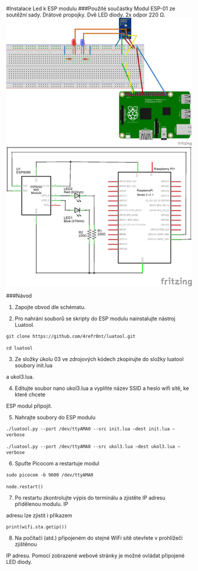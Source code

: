 #Instalace Led k ESP modulu
###Použité součástky
Modul ESP-01 ze soutěžní sady. Drátové propojky. Dvě LED diody. 2x odpor 220 Ω.
![Schéma](https://github.com/HellTech/NAG_IoE_2016/blob/master/30_HellTech_1602_1/03_ESP_LED/03_deska.png)
![Schéma](https://github.com/HellTech/NAG_IoE_2016/blob/master/30_HellTech_1602_1/03_ESP_LED/03_schem.png)


###Návod

1. Zapojte obvod dle schématu.

2. Pro nahrání souborů se skripty do ESP modulu nainstalujte nástroj Luatool.
```
git clone https://github.com/4refr0nt/luatool.git

cd luatool
 ```

3. Ze složky úkolu 03 ve zdrojových kódech zkopírujte do složky luatool soubory init.lua

a ukol3.lua.


4. Editujte soubor nano ukol3.lua a vyplňte název SSID a heslo wifi sítě, ke které chcete 

ESP modul připojit.


5. Nahrajte soubory do ESP modulu
```
./luatool.py --port /dev/ttyAMA0 --src init.lua –dest init.lua –verbose

./luatool.py --port /dev/ttyAMA0 --src ukol3.lua –dest ukol3.lua –verbose
```

6. Spuťte Picocom a restartuje modul
```
sudo picocom -b 9600 /dev/ttyAMA0

node.restart()
 ```

7. Po restartu zkontrolujte výpis do terminálu a zjistěte IP adresu přidělenou modulu. IP 

adresu lze zjistit i příkazem 
```
print(wifi.sta.getip())
```

8. Na počítači (atd.) připojeném do stejné WiFi sítě otevřete v prohlížeči zjištěnou 

IP adresu. Pomocí zobrazené webové stránky je možné ovládat připojené LED diody.
